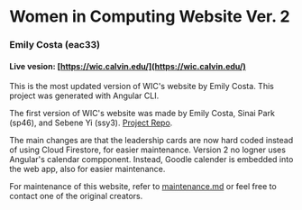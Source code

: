 # Women in Computing Website Ver. 2
### Emily Costa (eac33)
#### Live vesion: [https://wic.calvin.edu/](https://wic.calvin.edu/)

This is the most updated version of WIC's website by Emily Costa. This project was generated with Angular CLI.

The first version of WIC's website was made by Emily Costa, Sinai Park (sp46), and Sebene Yi (ssy3). [Project Repo](https://github.com/cs336-wic/web-app).

The main changes are that the leadership cards are now hard coded instead of using Cloud Firestore, for easier maintenance. Version 2 no logner uses Angular's calendar compponent. Instead, Goodle calender is embedded into the web app, also for easier maintenance.

For maintenance of this website, refer to [maintenance.md](/maintenance.md) or feel free to contact one of the original creators.



